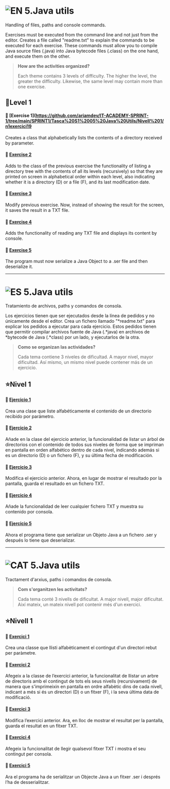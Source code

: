 
![EN](https://img.shields.io/badge/EN-blue.svg) 5.Java utils
=

Handling of files, paths and console commands.

Exercises must be executed from the command line and not just from the editor. Creates a file called "readme.txt" to explain the commands to be executed for each exercise. 
These commands must allow you to compile Java source files (.java) into Java bytecode files (.class) on the one hand, and execute them on the other.

>**How are the activities organized?**
>
>Each theme contains 3 levels of difficulty. The higher the level, the greater the difficulty. Likewise, the same level may contain more than one exercise.


:star2:Level 1
-

#### 📍 [Exercise 1](https://github.com/ariamdev/IT-ACADEMY-SPRINT-1/tree/main/SPRINT1/Tasca%20S1%2005%20Java%20Utils/Nivell%201/n1exercici19
Creates a class that alphabetically lists the contents of a directory received by parameter.

#### 📍 [Exercise 2](https://github.com/ariamdev/IT-ACADEMY-SPRINT-1/tree/main/SPRINT1/Tasca%20S1%2005%20Java%20Utils/Nivell%201/n1exercici2)
Adds to the class of the previous exercise the functionality of listing a directory tree with the contents of all its levels (recursively) so that they are printed on screen in alphabetical order within each level, also indicating whether it is a directory (D) or a file (F), and its last modification date.

#### 📍 [Exercise 3](https://github.com/ariamdev/IT-ACADEMY-SPRINT-1/tree/main/SPRINT1/Tasca%20S1%2005%20Java%20Utils/Nivell%201/n1exercici3)
Modify previous exercise. Now, instead of showing the result for the screen, it saves the result in a TXT file.

#### 📍 [Exercise 4](https://github.com/ariamdev/IT-ACADEMY-SPRINT-1/tree/main/SPRINT1/Tasca%20S1%2005%20Java%20Utils/Nivell%201/n1exercici4)
Adds the functionality of reading any TXT file and displays its content by console.

#### 📍 [Exercise 5](https://github.com/ariamdev/IT-ACADEMY-SPRINT-1/tree/main/SPRINT1/Tasca%20S1%2005%20Java%20Utils/Nivell%201/n1exercici5)
The program must now serialize a Java Object to a .ser file and then deserialize it.

---

![ES](https://img.shields.io/badge/ES-red.svg) 5.Java utils
=

Tratamiento de archivos, paths y comandos de consola.

Los ejercicios tienen que ser ejecutados desde la línea de pedidos y no únicamente desde el editor. 
Crea un fichero llamado "*readme.txt" para explicar los pedidos a ejecutar para cada ejercicio. Estos pedidos tienen que permitir compilar archivos fuente de Java (.*java) en archivos de *bytecode de Java (.*class) por un lado, y ejecutarlos de la otra.

>**Como se organizan las actividades?**
>
>Cada tema contiene 3 niveles de dificultad. A mayor nivel, mayor dificultad. Así mismo, un mismo nivel puede contener más de un ejercicio.

:star:Nivel 1
-

#### 📍 [Ejercicio 1](https://github.com/ariamdev/IT-ACADEMY-SPRINT-1/tree/main/SPRINT1/Tasca%20S1%2005%20Java%20Utils/Nivell%201/n1exercici1)
Crea una clase que liste alfabéticamente el contenido de un directorio recibido por parámetro.

#### 📍 [Ejercicio 2](https://github.com/ariamdev/IT-ACADEMY-SPRINT-1/tree/main/SPRINT1/Tasca%20S1%2005%20Java%20Utils/Nivell%201/n1exercici2)
Añade en la clase del ejercicio anterior, la funcionalidad de listar un árbol de directorios con el contenido de todos sus niveles de forma que se impriman en pantalla en orden alfabético dentro de cada nivel, indicando además si es un directorio (D) o un fichero (F), y su última fecha de modificación.

#### 📍 [Ejercicio 3](https://github.com/ariamdev/IT-ACADEMY-SPRINT-1/tree/main/SPRINT1/Tasca%20S1%2005%20Java%20Utils/Nivell%201/n1exercici3)
Modifica el ejercicio anterior. Ahora, en lugar de mostrar el resultado por la pantalla, guarda el resultado en un fichero TXT.

#### 📍 [Ejercicio 4](https://github.com/ariamdev/IT-ACADEMY-SPRINT-1/tree/main/SPRINT1/Tasca%20S1%2005%20Java%20Utils/Nivell%201/n1exercici4)
Añade la funcionalidad de leer cualquier fichero TXT y muestra su contenido por consola.

#### 📍 [Ejercicio 5](https://github.com/ariamdev/IT-ACADEMY-SPRINT-1/tree/main/SPRINT1/Tasca%20S1%2005%20Java%20Utils/Nivell%201/n1exercici5)
Ahora el programa tiene que serializar un Objeto Java a un fichero .ser y después lo tiene que deserializar.

---

![CAT](https://img.shields.io/badge/CAT-yellow.svg)  5.Java utils
=

Tractament d'arxius, paths i comandos de consola.

>**Com s'organitzen les activitats?**
>
>Cada tema conté 3 nivells de dificultat. A major nivell, major dificultat. Així mateix, un mateix nivell pot contenir més d'un exercici.

:star:Nivell 1
-

#### 📍 [Exercici 1](https://github.com/ariamdev/IT-ACADEMY-SPRINT-1/tree/main/SPRINT1/Tasca%20S1%2005%20Java%20Utils/Nivell%201/n1exercici1)
Crea una classe que llisti alfabèticament el contingut d'un directori rebut per paràmetre.

#### 📍 [Exercici 2](https://github.com/ariamdev/IT-ACADEMY-SPRINT-1/tree/main/SPRINT1/Tasca%20S1%2005%20Java%20Utils/Nivell%201/n1exercici2)
Afegeix a la classe de l’exercici anterior, la funcionalitat de llistar un arbre de directoris amb el contingut de tots els seus nivells (recursivament) de manera que s'imprimeixin en pantalla en ordre alfabètic dins de cada nivell, indicant a més si és un directori (D) o un fitxer (F), i la seva última data de modificació.

#### 📍 [Exercici 3](https://github.com/ariamdev/IT-ACADEMY-SPRINT-1/tree/main/SPRINT1/Tasca%20S1%2005%20Java%20Utils/Nivell%201/n1exercici3)
Modifica l’exercici anterior. Ara, en lloc de mostrar el resultat per la pantalla, guarda el resultat en un fitxer TXT.

#### 📍 [Exercici 4](https://github.com/ariamdev/IT-ACADEMY-SPRINT-1/tree/main/SPRINT1/Tasca%20S1%2005%20Java%20Utils/Nivell%201/n1exercici4)
Afegeix la funcionalitat de llegir qualsevol fitxer TXT i mostra el seu contingut per consola.

#### 📍 [Exercici 5](https://github.com/ariamdev/IT-ACADEMY-SPRINT-1/tree/main/SPRINT1/Tasca%20S1%2005%20Java%20Utils/Nivell%201/n1exercici5)
Ara el programa ha de serialitzar un Objecte Java a un fitxer .ser i després l’ha de desserialitzar.
